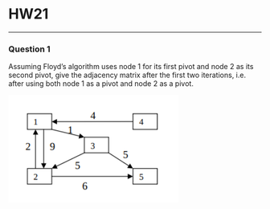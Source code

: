 # HW21
---
### Question 1

Assuming Floyd’s algorithm uses node 1 for its first pivot and node 2 as its second pivot, give the adjacency matrix after the first two iterations, i.e. after using both node 1 as a pivot and node 2 as a pivot.

![](/assets/images/HW21_Graph_G.png)